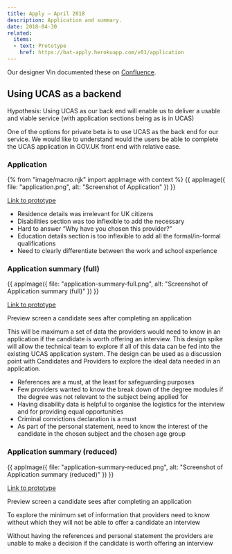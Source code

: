 ```yaml
---
title: Apply – April 2018
description: Application and summary.
date: 2018-04-30
related:
  items:
  - text: Prototype
    href: https://bat-apply.herokuapp.com/v01/application
---
```


Our designer Vin documented these on [Confluence](https://dfedigital.atlassian.net/wiki/spaces/BaT/pages/279314433/Designs).

## Using UCAS as a backend

Hypothesis: Using UCAS as our back end will enable us to deliver a usable and viable service (with application sections being as is in UCAS)

One of the options for private beta is to use UCAS as the back end for our service. We would like to understand would the users be able to complete the UCAS application in GOV.UK front end with relative ease.

### Application

{% from "image/macro.njk" import appImage with context %}
{{ appImage({
  file: "application.png",
  alt: "Screenshot of Application"
}) }}

[Link to prototype](https://bat-apply.herokuapp.com/v01/application)

* Residence details was irrelevant for UK citizens
* Disabilities section was too inflexible to add the necessary
* Hard to answer “Why have you chosen this provider?”
* Education details section is too inflexible to add all the formal/in-formal qualifications
* Need to clearly differentiate between the work and school experience

### Application summary (full)

{{ appImage({
  file: "application-summary-full.png",
  alt: "Screenshot of Application summary (full)"
}) }}

[Link to prototype](https://bat-apply.herokuapp.com/v01/application/applicationSummary)

Preview screen a candidate sees after completing an application

This will be maximum a set of data the providers would need to know in an application if the candidate is worth offering an interview. This design spike will allow the technical team to explore if all of this data can be fed into the existing UCAS application system. The design can be used as a discussion point with Candidates and Providers to explore the ideal data needed in an application.

* References are a must, at the least for safeguarding purposes
* Few providers wanted to know the break down of the degree modules if the degree was not relevant to the subject being applied for
* Having disability data is helpful to organise the logistics for the interview and for providing equal opportunities
* Criminal convictions declaration is a must
* As part of the personal statement, need to know the interest of the candidate in the chosen subject and the chosen age group

### Application summary (reduced)

{{ appImage({
  file: "application-summary-reduced.png",
  alt: "Screenshot of Application summary (reduced)"
}) }}

[Link to prototype](https://bat-apply.herokuapp.com/v01/application/applicationSummary_strippedDown)

Preview screen a candidate sees after completing an application

To explore the minimum set of information that providers need to know without which they will not be able to offer a candidate an interview

Without having the references and personal statement the providers are unable to make a decision if the candidate is worth offering an interview
